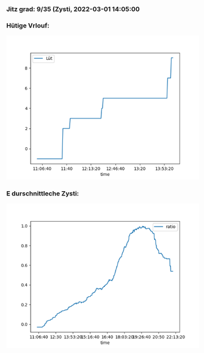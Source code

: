 ### Jitz grad: 9/35 (Zysti, 2022-03-01 14:05:00

### Hütige Vrlouf:
![Graph](Today.png)

### E durschnittleche Zysti:
![Graph](Zysti.png)